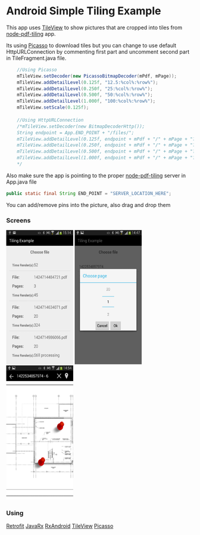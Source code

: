 # Android Simple Tiling Example

This app uses [TileView](https://github.com/moagrius/TileView)
to show pictures that are cropped into tiles from [node-pdf-tiling](https://github.com/ericmaciel/node-pdf-tiling) app.

Its using [Picasso](http://square.github.io/picasso/) to download tiles but you can change to use default HttpURLConnection by commenting first part and uncomment second part in TileFragment.java file.
```java
    //Using Picasso
    mTileView.setDecoder(new PicassoBitmapDecoder(mPdf, mPage));
    mTileView.addDetailLevel(0.125f, "12.5:%col%:%row%");
    mTileView.addDetailLevel(0.250f, "25:%col%:%row%");
    mTileView.addDetailLevel(0.500f, "50:%col%:%row%");
    mTileView.addDetailLevel(1.000f, "100:%col%:%row%");
    mTileView.setScale(0.125f);

    //Using HttpURLConnection
    /*mTileView.setDecoder(new BitmapDecoderHttp());
    String endpoint = App.END_POINT + "/files/";
    mTileView.addDetailLevel(0.125f, endpoint + mPdf + "/" + mPage + "?zoom=12.5&col=%col%&row=%row%");
    mTileView.addDetailLevel(0.250f, endpoint + mPdf + "/" + mPage + "?zoom=25&col=%col%&row=%row%");
    mTileView.addDetailLevel(0.500f, endpoint + mPdf + "/" + mPage + "?zoom=50&col=%col%&row=%row%");
    mTileView.addDetailLevel(1.000f, endpoint + mPdf + "/" + mPage + "?zoom=100&col=%col%&row=%row%");
    */
```

Also make sure the app is pointing to the proper [node-pdf-tiling](https://github.com/ericmaciel/node-pdf-tiling) server in App.java file
```java
public static final String END_POINT = "SERVER_LOCATION_HERE";
```

You can add/remove pins into the picture, also drag and drop them

### Screens
<img src="screens/Screenshot_2015-02-23-15-14-29.png" width="180px" height="360px">
<img src="screens/Screenshot_2015-02-11-14-47-02.png" width="180px" height="360px">
<img src="screens/Screenshot_2015-02-11-14-54-36.png" width="180px" height="360px">

### Using
[Retrofit](http://square.github.io/retrofit/)
[JavaRx](https://github.com/ReactiveX/RxJava)
[RxAndroid](https://github.com/ReactiveX/RxAndroid)
[TileView](https://github.com/moagrius/TileView)
[Picasso](http://square.github.io/picasso/)